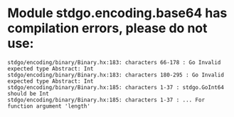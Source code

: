 # Module stdgo.encoding.base64 has compilation errors, please do not use:
```
stdgo/encoding/binary/Binary.hx:183: characters 66-178 : Go Invalid expected type Abstract: Int
stdgo/encoding/binary/Binary.hx:183: characters 180-295 : Go Invalid expected type Abstract: Int
stdgo/encoding/binary/Binary.hx:185: characters 1-37 : stdgo.GoInt64 should be Int
stdgo/encoding/binary/Binary.hx:185: characters 1-37 : ... For function argument 'length'

```

